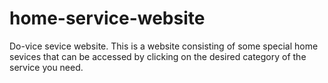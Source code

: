 # home-service-website
Do-vice sevice website.
This is a website consisting of some special home sevices that can be 
accessed by clicking on the desired category of the service you need.
